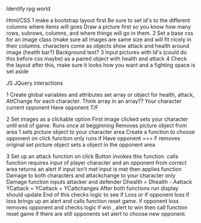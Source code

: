 Identify rpg world

Html/CSS
1 make a bootstrap layout first
    Be sure to set id's to the different columns where items will goes
    Draw a picture first so you know how many rows, subrows, columns, and where things will go in them.
2 Set a base css
    for an image class (make sure all images are same size and will fit nicely in their columns. characters come as objects show attack and health around image (health bar?)
    Background
    text?
3 Input pictures with Id's (could do this before css maybe) as a paired object with health and attack
4 Check the layout after this, make sure it looks how you want and a fighting space is set aside

JS JQuery interactions

1  Create global variables and attributes
    set array or object for health, attack, AttChange for each character. Think array in an array??
    Your character
    current opponent
    Have opponent T/F

2  Set images as a clickable option
    First image clicked sets your character until end of game. Runs once at begginning
        Removes picture object from area 1
        sets picture object to your character area
    Create a function to choose opponent on click
        function only runs if Have opponent === F
        removes original set picture object
        sets a object in the opponent area

3  Set up an attack function on click
    Button invokes this function.
    calls function requires input of player character and an opponent from correct area
    returns an alert if input isn't met
    input is met then applies function Damage to both characters and attackchange to your character only
            Damage function inputs attacker and defender
             Dhealth = Dhealth - Aattack
             YCattack = YCattack + YCattchanges
            After both functions run display should update
        End of this checks logic to see if Loss or if opponent loss
             if loss brings up an alert and calls function reset game.
             if  opponent loss removes opponent and checks logic
                if win , alert to win then call function reset game
                if there are still opponents set alert to choose new opponent.